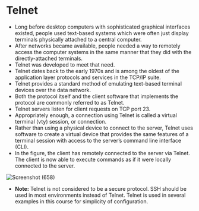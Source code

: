 # Telnet

- Long before desktop computers with sophisticated graphical interfaces existed, people used text-based systems which were often just display terminals physically attached to a central computer. 
- After networks became available, people needed a way to remotely access the computer systems in the same manner that they did with the directly-attached terminals.
- Telnet was developed to meet that need. 
- Telnet dates back to the early 1970s and is among the oldest of the application layer protocols and services in the TCP/IP suite. 
- Telnet provides a standard method of emulating text-based terminal devices over the data network. 
- Both the protocol itself and the client software that implements the protocol are commonly referred to as Telnet. 
- Telnet servers listen for client requests on TCP port 23.
- Appropriately enough, a connection using Telnet is called a virtual terminal (vty) session, or connection. 
- Rather than using a physical device to connect to the server, Telnet uses software to create a virtual device that provides the same features of a terminal session with access to the server’s command line interface (CLI).
- In the figure, the client has remotely connected to the server via Telnet. The client is now able to execute commands as if it were locally connected to the server.

![Screenshot (658)](https://user-images.githubusercontent.com/63872951/174448548-dbac0f16-2370-4866-a52f-fa33057f11aa.png)

- **Note:** Telnet is not considered to be a secure protocol. SSH should be used in most environments instead of Telnet. Telnet is used in several examples in this course for simplicity of configuration.

